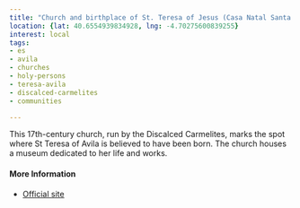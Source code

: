 ```yaml
---
title: "Church and birthplace of St. Teresa of Jesus (Casa Natal Santa Teresa de Jesus)"
location: {lat: 40.6554939834928, lng: -4.70275600839255}
interest: local
tags:
- es
- avila
- churches
- holy-persons
- teresa-avila
- discalced-carmelites
- communities

---
```



This 17th-century church, run by the Discalced Carmelites, marks the spot where St Teresa of Avila is believed to have been born. The church houses a museum dedicated to her life and works.

#### More Information

* [Official site](https://www.teresadejesus.com/)





